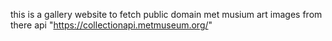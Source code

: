 this is a gallery website to fetch public domain met musium art images from there api "https://collectionapi.metmuseum.org/"